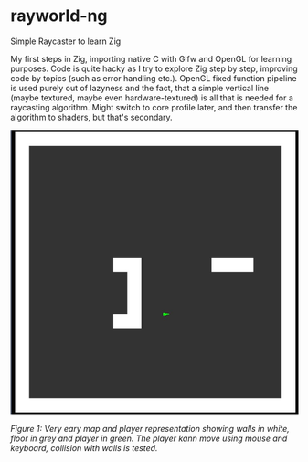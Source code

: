 # rayworld-ng
Simple Raycaster to learn Zig

My first steps in Zig, importing native C with Glfw and OpenGL for learning purposes. Code is quite hacky as I try to explore Zig step by step, improving code by topics (such as error handling etc.). OpenGL fixed function pipeline is used purely out of lazyness and the fact, that a simple vertical line (maybe textured, maybe even hardware-textured) is all that is needed for a raycasting algorithm. Might switch to core profile later, and then transfer the algorithm to shaders, but that's secondary.

![Very early map and player represenation](screenshots/map.jpg?raw=true)

*Figure 1: Very eary map and player representation showing walls in white, floor in grey and player in green. The player kann move using mouse and keyboard, collision with walls is tested.*
